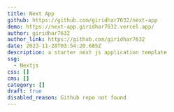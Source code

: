 ```yaml
---
title: Next App
github: https://github.com/giridhar7632/next-app
demo: https://next-app.giridhar7632.vercel.app/
author: giridhar7632
author_link: https://github.com/giridhar7632
date: 2023-11-28T03:54:20.685Z
description: a starter next js application template
ssg:
  - Nextjs
css: []
cms: []
category: []
draft: true
disabled_reason: Github repo not found
---
```


